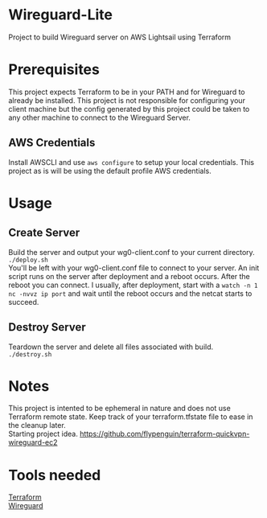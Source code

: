 # Wireguard-Lite
Project to build Wireguard server on AWS Lightsail using Terraform

# Prerequisites
This project expects Terraform to be in your PATH and for Wireguard to already be installed. This project is not responsible for configuring your client machine but the config generated by this project could be taken to any other machine to connect to the Wireguard Server.<br/>
## AWS Credentials
Install AWSCLI and use `aws configure` to setup your local credentials. This project as is will be using the default profile AWS credentials.<br/>

# Usage
## Create Server
Build the server and output your wg0-client.conf to your current directory.<br/>
`./deploy.sh`<br/>
You'll be left with your wg0-client.conf file to connect to your server. An init script runs on the server after deployment and a reboot occurs. After the reboot you can connect. I usually, after deployment, start with a `watch -n 1 nc -nvvz ip port` and wait until the reboot occurs and the netcat starts to succeed. <br/>

## Destroy Server
Teardown the server and delete all files associated with build.<br/>
`./destroy.sh`

# Notes
This project is intented to be ephemeral in nature and does not use Terraform remote state. Keep track of your terraform.tfstate file to ease in the cleanup later.<br/>
Starting project idea. https://github.com/flypenguin/terraform-quickvpn-wireguard-ec2

# Tools needed
[Terraform](https://www.terraform.io/downloads.html)<br/>
[Wireguard](https://www.wireguard.com/install/)
